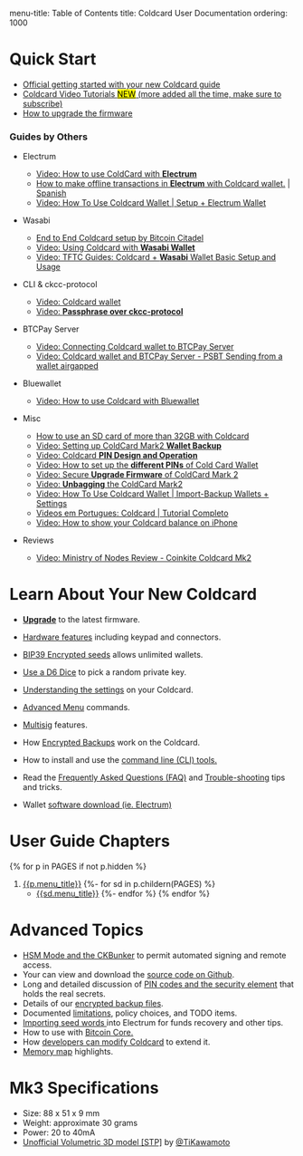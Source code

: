 menu-title: Table of Contents
title: Coldcard User Documentation
ordering: 1000

# Quick Start

- [Official getting started with your new Coldcard guide](quick)
- [Coldcard Video Tutorials <mark>NEW</mark> (more added all the time, make sure to subscribe)](https://www.youtube.com/playlist?list=PLZKkuPrgFw0axLoDDzxAIYzpZeC_T1i7W)
- [How to upgrade the firmware](upgrade)

### Guides by Others

- Electrum
	- [Video: How to use ColdCard with **Electrum**](https://www.youtube.com/watch?v=9A0cS2wwMI0)
	- [How to make offline transactions in **Electrum** with Coldcard wallet.](https://medium.com/@Multicripto/how-to-make-offline-transactions-in-electrum-with-coldcard-wallet-838f84df379a) | [Spanish](https://medium.com/@Multicripto/c%C3%B3mo-hacer-transacciones-offline-con-coldcard-wallet-a-trav%C3%A9s-de-electrum-b2eeb847e4b2)
	- [Video: How To Use Coldcard Wallet | Setup + Electrum Wallet](https://www.youtube.com/watch?v=_6mgLnTxPUs)


- Wasabi
	- [End to End Coldcard setup by Bitcoin Citadel](https://mattodell.keybase.pub/BitcoinCitadel_%20Coldcard_Wasabi%20Reference%20Guide.pdf)
    - [Video: Using Coldcard with **Wasabi Wallet**](https://www.youtube.com/watch?v=kocEpndQcsg)
	- [Video: TFTC Guides: Coldcard + **Wasabi** Wallet Basic Setup and Usage](https://www.youtube.com/watch?v=sM2uhyROpAQ)


- CLI & ckcc-protocol
	- [Video: Coldcard wallet](https://www.youtube.com/watch?v=f8dBNrlwJ0k)
	- [Video: **Passphrase over ckcc-protocol**](https://www.youtube.com/watch?v=zP1VV0AB5Os)

- BTCPay Server
	- [Video: Connecting Coldcard wallet to BTCPay Server](https://www.youtube.com/watch?v=N0eVwdP_7EQ)
	- [Video: Coldcard wallet and BTCPay Server - PSBT Sending from a wallet airgapped](https://www.youtube.com/watch?v=oK0h-76Giaw)
	
- Bluewallet
	- [Video: How to use Coldcard with Bluewallet](https://www.youtube.com/watch?v=hF2MyDB0nno)

- Misc
	- [How to use an SD card of more than 32GB with Coldcard](https://hive.blog/coldcard/@transisto/how-to-use-an-sd-card-of-more-than-32gb-with-coldcard)
	- [Video: Setting up ColdCard Mark2 **Wallet Backup**](https://www.youtube.com/watch?v=w6MvnUu2GBo)
	- [Video: Coldcard **PIN Design and Operation**](https://www.youtube.com/watch?v=iuiOqqZ8eeU) 
	- [Video: How to set up the **different PINs** of Cold Card Wallet](https://www.youtube.com/watch?v=hk1Lq2Rp2KM) 
	- [Video: Secure **Upgrade Firmware** of ColdCard Mark 2](https://www.youtube.com/watch?v=JCZzugnfQPs) 
	- [Video: **Unbagging** the ColdCard Mark2](https://www.youtube.com/watch?v=5FwOOTYH7Uw) 
	- [Video: How To Use Coldcard Wallet | Import-Backup Wallets + Settings](https://www.youtube.com/watch?v=M3miU_xp-IY)
	- [Videos em Portugues: Coldcard | Tutorial Completo](https://www.youtube.com/watch?v=jutQyA0X_Sc&list=PLgcVYwONyxmgyS3fAPkLCyejKEDQJWRLd)
	- [Video: How to show your Coldcard balance on iPhone](https://www.youtube.com/watch?v=xWeQwOyEDhI&t=356s)

- Reviews
	- [Video: Ministry of Nodes Review - Coinkite Coldcard Mk2](https://www.youtube.com/watch?v=eXInjdY9AM8)

# Learn About Your New Coldcard

- [**Upgrade**](upgrade) to the latest firmware.

- [Hardware features](hardware) including keypad and connectors.

- [BIP39 Encrypted seeds](passphrase) allows unlimited wallets.

- [Use a D6 Dice](import#dice-rolls) to pick a random private key.

- [Understanding the settings](settings) on your Coldcard.

- [Advanced Menu](advanced) commands.

- [Multisig](multisig) features.

- How [Encrypted Backups](backups) work on the Coldcard.

- How to install and use the [command line (CLI) tools.](cli)

- Read the [Frequently Asked Questions (FAQ)](faq) and [Trouble-shooting](trouble) tips and tricks.

- Wallet [software download (ie. Electrum)](downloads)


# User Guide Chapters

{% for p in PAGES if not p.hidden %}
1. [{{p.menu_title}}]({{p.url}})
{%- for sd in  p.childern(PAGES) %}
    - [{{sd.menu_title}}]({{sd.url}})
{%- endfor %}
{% endfor %}

# Advanced Topics

- [HSM Mode and the CKBunker](ckbunker-hsm) to permit automated signing and remote access.
- Your can view and download the [source code on Github](https://github.com/coldcard/firmware).
- Long and detailed discussion of 
  [PIN codes and the security element]({{DOCS}}/pin-entry.md) that holds the real secrets.
- Details of our [encrypted backup files]({{DOCS}}/backup-files.md).
- Documented [limitations]({{DOCS}}/limitations.md), policy choices, and TODO items.
- [Importing seed words ]({{DOCS}}/electrum-usage.md) into Electrum for funds recovery and other tips.
- How to use with [Bitcoin Core.]({{DOCS}}/bitcoin-core-usage.md) 
- How [developers can modify Coldcard]({{DOCS}}/dev-access.md) to extend it.
- [Memory map]({{DOCS}}/memory-map.md)  highlights.

# **Mk3** Specifications

- Size: 88 x 51 x 9 mm
- Weight: approximate 30 grams
- Power: 20 to 40mA
- [Unofficial Volumetric 3D model [STP]](https://github.com/TiKawamoto/3d-printing/tree/master/Coldcard) by [@TiKawamoto](https://twitter.com/TiKawamoto/status/1257489848388239362)
